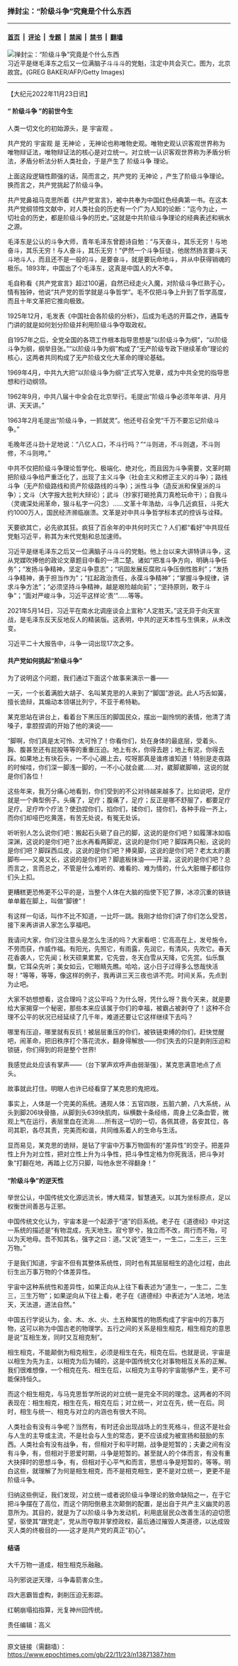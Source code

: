 ### 掸封尘：“阶级斗争”究竟是个什么东西

---

#### [首页](../../../..?n13871387) &nbsp;|&nbsp; [评论](../../../../../epoch-comment?n13871387) &nbsp;|&nbsp; [专题](../../../../../epoch-special?n13871387) &nbsp;|&nbsp; [禁闻](../../../../../epoch-news?n13871387) &nbsp;|&nbsp; [禁书](../../../../../books?n13871387) &nbsp;|&nbsp; [翻墙](https://github.com/gfw-breaker/nogfw/blob/master/README.md?n13871387)


<div><img alt="掸封尘：“阶级斗争”究竟是个什么东西" class="attachment-djy_600_400 size-djy_600_400 wp-post-image" src="https://i.epochtimes.com/assets/uploads/2016/07/1607012205232320-600x400.jpg"/>
<div class="caption">
 习近平是继毛泽东之后又一位满脑子斗斗斗的党魁，注定中共会灭亡。图为，北京故宫。(GREG BAKER/AFP/Getty Images)
</div></div><hr/><div class="post_content" id="artbody" itemprop="articleBody">
 <!-- article content begin -->
 <p>
  【大纪元2022年11月23日讯】
 </p>
 <h4>
  “
  <ok href="https://www.epochtimes.com/gb/tag/%E9%98%B6%E7%BA%A7%E6%96%97%E4%BA%89.html">
   阶级斗争
  </ok>
  ”的前世今生
 </h4>
 <p>
  人类一切文化的初始源头，是
  <ok href="https://www.epochtimes.com/gb/tag/%E5%AE%87%E5%AE%99%E8%A7%82.html">
   宇宙观
  </ok>
  。
 </p>
 <p>
  共产党的
  <ok href="https://www.epochtimes.com/gb/tag/%E5%AE%87%E5%AE%99%E8%A7%82.html">
   宇宙观
  </ok>
  是
  <ok href="https://www.epochtimes.com/gb/tag/%E6%97%A0%E7%A5%9E%E8%AE%BA.html">
   无神论
  </ok>
  ，无神论也称唯物史观。唯物史观认识客观世界称为唯物辩证法，唯物辩证法的核心是对立统一。对立统一认识客观世界称为矛盾分析法，矛盾分析法分析人类社会，于是产生了
  <ok href="https://www.epochtimes.com/gb/tag/%E9%98%B6%E7%BA%A7%E6%96%97%E4%BA%89.html">
   阶级斗争
  </ok>
  理论。
 </p>
 <p>
  上面这段逻辑性颇强的话，简而言之，共产党的
  <ok href="https://www.epochtimes.com/gb/tag/%E6%97%A0%E7%A5%9E%E8%AE%BA.html">
   无神论
  </ok>
  ，产生了阶级斗争理论。换而言之，共产党挑起了阶级斗争。
 </p>
 <p>
  共产党鼻祖马克思所着《共产党宣言》，被中共奉为中国红色经典第一书。在这本共产党纲领性文献中，对人类社会的历史有一个广为人知的论断：“迄今为止，一切社会的历史，都是阶级斗争的历史。”这就是中共阶级斗争理论的经典表述和祸水之源。
 </p>
 <p>
  毛泽东是公认的斗争大师，青年毛泽东曾题诗自勉：“与天奋斗，其乐无穷！与地奋斗，其乐无穷！与人奋斗，其乐无穷！”俨然一个斗争狂徒，他居然扬言要斗天斗地斗人，而且还不是一般的斗，是要奋斗，就是要玩命地斗，并从中获得销魂的极乐。1893年，中国出了个毛泽东，这真是中国人的大不幸。
 </p>
 <p>
  毛自称看《共产党宣言》超过100遍，自然已经走火入魔，对阶级斗争烂熟于心，情有独钟，他说“共产党的哲学就是斗争哲学”。毛不仅把斗争上升到了哲学高度，而且十年文革把它推向极致。
 </p>
 <p>
  1925年12月，毛发表《中国社会各阶级的分析》，后成为毛选的开篇之作，通篇专门讲的就是如何划分阶级并利用阶级斗争夺取政权。
 </p>
 <p>
  自1957年之后，全党全国的各项工作根本指导思想是“以阶级斗争为纲”，“以阶级斗争为纲，纲举目张。”“以阶级斗争为纲”构成了“无产阶级专政下继续革命”理论的核心，这两者共同构成了无产阶级文化大革命的理论基础。
 </p>
 <p>
  1969年4月，中共九大把“以阶级斗争为纲”正式写入党章，成为中共全党的指导思想和行动纲领。
 </p>
 <p>
  1962年9月，中共八届十中全会在北京举行。毛提出“阶级斗争必须年年讲、月月讲、天天讲。”
 </p>
 <p>
  1963年2月毛提出“阶级斗争，一抓就灵”。他还号召全党“千万不要忘记阶级斗争。”
 </p>
 <p>
  毛晚年还斗劲十足地说：“八亿人口，不斗行吗？”“斗则进，不斗则退，不斗则修，不斗则垮。”
 </p>
 <p>
  中共不仅把阶级斗争理论哲学化、极端化、绝对化，而且因为斗争需要，文革时期把阶级斗争给严重泛化了，出现了主义斗争（社会主义和修正主义的斗争）；路线斗争（无产阶级路线和资产阶级路线的斗争）；派性斗争（造反派和保皇派的斗争）；文斗（大字报大批判大辩论）；武斗（抄家打砸抢真刀真枪玩命干）；自我斗（灵魂深处闹革命，狠斗私字一闪念）……文革十年浩劫，斗争几近疯狂，斗死大约1000万人，国民经济濒临崩溃。文革是对中共斗争哲学标本式的控诉与诠释。
 </p>
 <p>
  天要欲其亡，必先欲其狂。疯狂了百余年的中共何时灭亡？人们都“看好”中共现任党魁习近平，称其为末代党魁和总加速师。
 </p>
 <p>
  习近平是继毛泽东之后又一位满脑子斗斗斗的党魁。他上台以来大讲特讲斗争，这从党媒吹捧他的政论文章题目中看的一清二楚。诸如“把准斗争方向，明确斗争任务”；“发扬斗争精神，坚定斗争意志”；“巩固发展反腐败斗争压倒性胜利”；“发扬斗争精神，勇于担当作为”；“扛起政治责任，永葆斗争精神”；“掌握斗争规律，讲求斗争方法”；“必须坚持斗争精神，越是艰险越向前”；“坚持原则，敢于斗争”；“面对严峻斗争，习近平这样论‘责’”……等等。
 </p>
 <p>
  2021年5月14日，习近平在南水北调座谈会上宣称“人定胜天。”这无异于向天宣战，是毛泽东反天反地反人的精装版。这表明，中共的逆天本性与生俱来，从未改变。
 </p>
 <p>
  习近平二十大报告中，斗争一词出现17次之多。
 </p>
 <h4>
  共产党如何挑起“阶级斗争”
 </h4>
 <p>
  为了说明这个问题，我们通过下面这个故事来演示一番——
 </p>
 <p>
  一天，一个长着满脸大胡子、名叫某克思的人来到了“脚国”游说。此人巧舌如簧，擅长诡辩，其煽动本领堪比列宁，不亚于希特勒。
 </p>
 <p>
  某克思站在讲台上，看着台下黑压压的脚国民众，摆出一副怜悯的表情，他清了清嗓子，拿腔捏调的开始了他的演说——
 </p>
 <p>
  “脚啊，你们真是太可怜、太可怜了！你看你们，处在身体的最底层，受着头、胸、腹甚至还有屁股等等的重重压迫。地上有水，你得去趟；地上有泥，你得去踩。如果地上有块石头，一不小心踢上去，哎呀那真是谁疼谁知道！特别是走夜路的时候哇，你们深一脚浅一脚的，一不小心就会崴……对，崴脚崴脚嘛，这说的就是你们各位！
 </p>
 <p>
  这些年来，我万分痛心地看到，你们受到的不公对待越来越多了。比如说吧，足疗就是一个典型例子。头痛了，足疗；腹痛了，足疗；反正是哪不舒服了，都要足疗足疗。足疗咋个疗法？使劲捏你们，掐你们，揉你们，搓你们，各种手段一齐上，而你们却哑巴吃黄莲，有苦无处说，有冤无处诉。
 </p>
 <p>
  听听别人怎么说你们吧：搬起石头砸了自己的脚，这说的是你们吧？如履薄冰如临深渊，这说的是你们吧？出水再看两脚泥，这说的是你们吧？脚踩两只船，这说的是你们吧？脚踩西瓜皮，这说的是你们吧？捧臭脚，这说的是你们吧？老太太的裹脚布——又臭又长，这说的是你们吧？脚底板抹油——开溜，这说的是你们吧？总而言之，言而总之，不管是什么难听的、难看的、难为情的，什么大脏帽子都往你们头上扣。
 </p>
 <p>
  更糟糕更恐怖更不公平的是，当整个人体在大脑的指使下犯了罪，冰凉沉重的铁链单单戴在脚上，叫做“脚镣”！
 </p>
 <p>
  有这样一句话，叫作不比不知道，一比吓一跳。我刚才给你们讲了你们怎么受苦，接下来再讲讲人家怎么享福吧。
 </p>
 <p>
  我请问大家，你们没注意头是怎么生活的吗？大家看吧：它高高在上，发号施令，不劳而获，作威作福。有阳光，先照它，有雨露，先润它，有清风，先吹它。春天花香袭人，它先闻；秋天硕果累累，它先尝，冬天白雪从天降，它先赏。仙乐飘飘，它耳朵先听；美女如云，它眼睛先瞧。哈哈，这小日子过得多么悠哉快活呀！”等等，等等，像这样的例子，我再讲三天三夜也讲不完。时间关系，先点到为止吧。
 </p>
 <p>
  大家不妨想想看，这合理吗？这公平吗？为什么呀，凭什么呀？我今天来，就是要给大家揭穿一个秘密，那些本来应该属于你们的幸福，被霸占被剥夺了！这种不合理不公平的状况已经延续了几千年，难道还要让它这样继续下去吗？
 </p>
 <p>
  哪里有压迫，哪里就有反抗！被层层重压的你们，被铁链束缚的你们，赶快觉醒吧，闹革命，把旧秩序打个落花流水，翻身得解放——你们失去的只是剥削压迫和锁链，你们得到的将是整个世界!
 </p>
 <p>
  我感觉此处应该有掌声——（台下掌声欢呼声由弱渐强），某克思满意地点了点头。
 </p>
 <p>
  故事就此打住。明眼人也许已经看穿了某克思的鬼把戏。
 </p>
 <p>
  事实上，人体是一个完美的系统。通观人体：五官四肢，五脏六腑，八大系统，从头到脚206块骨胳，从脚到头639块肌肉，纵横数十条经络，周身上亿条血管，微观上气在运行，表层里血在流淌……所有这一切的一切，各佩其德，各安其位，各司其职，各尽其责，完美而和谐，共同维系着人的生命与生活。
 </p>
 <p>
  显而易见，某克思的诡辩，是钻了宇宙中万事万物固有的“差异性”的空子。把差异性上升为对立性，把对立性上升为斗争性，把斗争性定格为你死我活，把斗争对象“打翻在地，再踏上亿万只脚，叫他永世不得翻身！”
 </p>
 <h4>
  “阶级斗争”的逆天性
 </h4>
 <p>
  举世公认，中国传统文化源远流长，博大精深，智慧通天。以其为坐标原点，足以权衡世间善恶与正邪。
 </p>
 <p>
  中国传统文化认为，宇宙本是一个起源于“道”的巨系统。老子在《道德经》中对这一系统的描述是“有物混成，先天地生。寂兮寥兮，独立而不改，周行而不殆，可以为天地母。吾不知其名，强字之曰：道。”又说“道生一，一生二，二生三，三生万物。”
 </p>
 <p>
  于是我们知道，宇宙不但有其整体系统性，同时也有其层层相生的造化过程，由此衍生出万事万物的个体差异性。
 </p>
 <p>
  宇宙中这种系统性和差异性，如果正向从上往下看表述为“道生一，一生二，二生三，三生万物”；如果逆向从下往上看，老子在《道德经》中表述为“人法地，地法天，天法道，道法自然。”
 </p>
 <p>
  中国五行学说认为，金、木、水、火、土五种属性的物质构成了宇宙中的万事万物，这可以称为中国古老的物理学。五行之间的关系是相生相克，相生相克的意思是说“互相生发，同时又互相克制”。
 </p>
 <p>
  相生相克，不能颠倒为相克相生，必须是相生在先，相克在后。也就是说，宇宙是以相生为先为主，以相克为后为辅的，这是中国传统文化对事物相互关系的正解。我们很难想像，一个相克在先、相生在后，以相克为主导的宇宙能够产生，更不可能保持恒久。
 </p>
 <p>
  而这个相生相克，与马克思哲学所说的对立统一是完全不同的理念。这两者的不同表现在：相生相克，相生在先，相克在后；对立统一，对立在先，统一在后。同时，相生与统一、相克与对立的内涵也有很大不同。
 </p>
 <p>
  人类社会有没有斗争呢？当然有，有时还会出现战场上的生死格斗，但这不是社会与人生的主导或主流，不是社会与人生的常态，更不应该成为被宣扬和鼓励的东西。人类社会有没有战争，有，但相对于和平时期，战争是短暂的；夫妻之间有没有斗争，有，但相对于恩爱时期，斗争是短暂的。甚至就人的个体而言，有没有重大抉择时的思想斗争，有，但相对于心平气和而言，思想斗争是短暂的，等等。明白这些，就理解了为何是相生相克，而不是相克相生，更不是对立统一，更更不是阶级斗争。
 </p>
 <p>
  归纳这些例证，我们发现，对立统一或者说阶级斗争理论的致命缺陷之一，在于它把斗争摆在了高位，而这个阴阳倒悬主次颠倒的配置，是出自于共产主义幽灵的恶意所为。其目的，就是为了以阶级斗争为发动机，利用底层民众改善生活的迫切愿望，驱使其“跟党走”，党从而夺取并掌控政权，最后通过摧毁人类道德，以达成毁灭人类的终极目的——这才是共产党的真正“初心”。
 </p>
 <h4>
  结语
 </h4>
 <p>
  大千万物一道成，相生相克乐融融。
 </p>
 <p>
  马列邪说逆天理，斗争毒箭害众生。
 </p>
 <p>
  四大恶霸皆虚构，剥削压迫无影踪。
 </p>
 <p>
  红朝崩塌掐指算，光复神州回传统。
 </p>
 <p>
  责任编辑：高义
 </p>
 <!-- article content end -->
 <div id="below_article_ad">
 </div>
</div>


---

原文链接（需翻墙）：https://www.epochtimes.com/gb/22/11/23/n13871387.htm